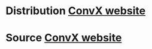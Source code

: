 # Distribution [ConvX website](https://tryuenyalung.github.io/convx/)
# Source [ConvX website](https://github.com/tryuenyalung/pug-sass/tree/dev)
